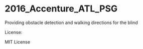 # 2016_Accenture_ATL_PSG
Providing obstacle detection and walking directions for the blind

License:

MIT License

